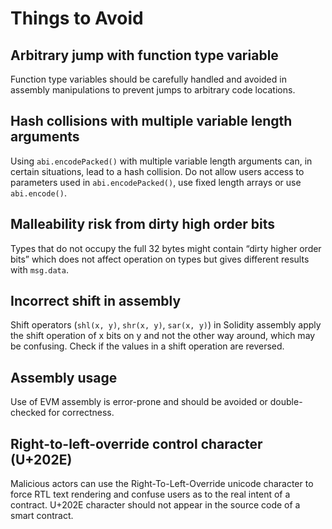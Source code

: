# Things to Avoid

## Arbitrary jump with function type variable

Function type variables should be carefully handled and avoided in assembly manipulations to prevent jumps to arbitrary code locations.

## Hash collisions with multiple variable length arguments

Using `abi.encodePacked()` with multiple variable length arguments can, in certain situations, lead to a hash collision. Do not allow users access to parameters used in `abi.encodePacked()`, use fixed length arrays or use `abi.encode()`.

## Malleability risk from dirty high order bits

Types that do not occupy the full 32 bytes might contain “dirty higher order bits” which does not affect operation on types but gives different results with `msg.data`.

## Incorrect shift in assembly

Shift operators (`shl(x, y)`, `shr(x, y)`, `sar(x, y)`) in Solidity assembly apply the shift operation of x bits on y and not the other way around, which may be confusing. Check if the values in a shift operation are reversed.

## Assembly usage

Use of EVM assembly is error-prone and should be avoided or double-checked for correctness.

## Right-to-left-override control character (U+202E)

Malicious actors can use the Right-To-Left-Override unicode character to force RTL text rendering and confuse users as to the real intent of a contract. U+202E character should not appear in the source code of a smart contract.
